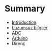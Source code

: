 # Summary

* [Introduction](README.md)
* [Lüzumsuz bilgiler](luzumsuz_bilgiler.md)
* [ADC](adc.md)
* [Arduino](arduino.md)
* Direnç

